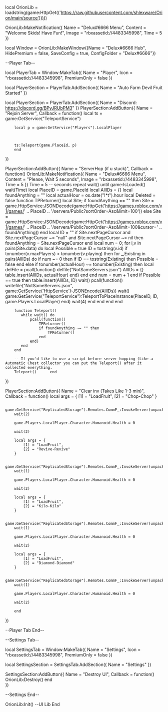 local OrionLib = loadstring(game:HttpGet(('https://raw.githubusercontent.com/shlexware/Orion/main/source')))()

OrionLib:MakeNotification({
	Name = "Delux#6666 Menu",
	Content = "Welcome Skids! Have Fun!",
	Image = "rbxassetid://4483345998",
	Time = 5
})


local Window = OrionLib:MakeWindow({Name = "Delux#6666 Hub", HidePremium = false, SaveConfig = true, ConfigFolder = "Delux#6666"})

--Player Tab--

local PlayerTab = Window:MakeTab({
	Name = "Player",
	Icon = "rbxassetid://4483345998",
	PremiumOnly = false
})

local PlayerSection = PlayerTab:AddSection({
	Name = "Auto Farm Devil Fruit Started"
})


local PlayerSection = PlayerTab:AddSection({
	Name = "Discord: https://discord.gg/BPyJRUbPM3"
})
PlayerSection:AddButton({
	Name = "Rejoin Server",
	Callback = function()
		local ts = game:GetService("TeleportService")

		local p = game:GetService("Players").LocalPlayer
		
		 
		
		ts:Teleport(game.PlaceId, p)
	  	end    
})

PlayerSection:AddButton({
	Name = "ServerHop (if u stuck)",
	Callback = function()
		OrionLib:MakeNotification({
			Name = "Delux#6666 Menu",
			Content = "Please, Wait 5 seconds",
			Image = "rbxassetid://4483345998",
			Time = 5
		})
		Time = 5 -- seconds
		repeat wait() until game:IsLoaded()
		wait(Time)
		local PlaceID = game.PlaceId
		local AllIDs = {}
		local foundAnything = ""
		local actualHour = os.date("!*t").hour
		local Deleted = false
		function TPReturner()
		   local Site;
		   if foundAnything == "" then
			   Site = game.HttpService:JSONDecode(game:HttpGet('https://games.roblox.com/v1/games/' .. PlaceID .. '/servers/Public?sortOrder=Asc&limit=100'))
		   else
			   Site = game.HttpService:JSONDecode(game:HttpGet('https://games.roblox.com/v1/games/' .. PlaceID .. '/servers/Public?sortOrder=Asc&limit=100&cursor=' .. foundAnything))
		   end
		   local ID = ""
		   if Site.nextPageCursor and Site.nextPageCursor ~= "null" and Site.nextPageCursor ~= nil then
			   foundAnything = Site.nextPageCursor
		   end
		   local num = 0;
		   for i,v in pairs(Site.data) do
			   local Possible = true
			   ID = tostring(v.id)
			   if tonumber(v.maxPlayers) > tonumber(v.playing) then
				   for _,Existing in pairs(AllIDs) do
					   if num ~= 0 then
						   if ID == tostring(Existing) then
							   Possible = false
						   end
					   else
						   if tonumber(actualHour) ~= tonumber(Existing) then
							   local delFile = pcall(function()
								   delfile("NotSameServers.json")
								   AllIDs = {}
								   table.insert(AllIDs, actualHour)
							   end)
						   end
					   end
					   num = num + 1
				   end
				   if Possible == true then
					   table.insert(AllIDs, ID)
					   wait()
					   pcall(function()
						   writefile("NotSameServers.json", game:GetService('HttpService'):JSONEncode(AllIDs))
						   wait()
						   game:GetService("TeleportService"):TeleportToPlaceInstance(PlaceID, ID, game.Players.LocalPlayer)
					   end)
					   wait(4)
				   end
			   end
		   end
		end
		
		function Teleport()
		   while wait() do
			   pcall(function()
				   TPReturner()
				   if foundAnything ~= "" then
					   TPReturner()
				   end
			   end)
		   end
		end
		
		-- If you'd like to use a script before server hopping (Like a Automatic Chest collector you can put the Teleport() after it collected everything.
		Teleport()  	end    
})


PlayerSection:AddButton({
	Name = "Clear inv (Takes Like 1-3 min)",
	Callback = function()
		local args = {
			[1] = "LoadFruit",
			[2] = "Chop-Chop"
		}
		
		game:GetService("ReplicatedStorage").Remotes.CommF_:InvokeServer(unpack(args))
		wait(2)
		
		game.Players.LocalPlayer.Character.Humanoid.Health = 0
		
		wait(2)
		
		local args = {
			[1] = "LoadFruit",
			[2] = "Revive-Revive"
		}
		
		game:GetService("ReplicatedStorage").Remotes.CommF_:InvokeServer(unpack(args))
		wait(1)
		
		game.Players.LocalPlayer.Character.Humanoid.Health = 0
		
		wait(2)
		
		local args = {
			[1] = "LoadFruit",
			[2] = "Kilo-Kilo"
		}
		
		game:GetService("ReplicatedStorage").Remotes.CommF_:InvokeServer(unpack(args))
		wait(1)
		
		game.Players.LocalPlayer.Character.Humanoid.Health = 0
		
		wait(2)
		
		local args = {
			[1] = "LoadFruit",
			[2] = "Diamond-Diamond"
		}
		
		game:GetService("ReplicatedStorage").Remotes.CommF_:InvokeServer(unpack(args))
		wait(1)
		
		game.Players.LocalPlayer.Character.Humanoid.Health = 0
		
		wait(2)
				
	  	end    
})


--Player Tab End--

--Settings Tab--

local SettingsTab = Window:MakeTab({
	Name = "Settings",
	Icon = "rbxassetid://4483345998",
	PremiumOnly = false
})

local SettingsSection = SettingsTab:AddSection({
	Name = "Settings"
})

SettingsSection:AddButton({
	Name = "Destroy UI",
	Callback = function()
        OrionLib:Destroy()
  	end    
})

--Settings End--

OrionLib:Init() --UI Lib End
